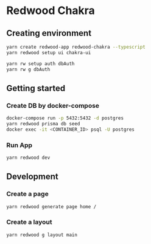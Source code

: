 # Redwood Chakra

## Creating environment

```sh
yarn create redwood-app redwood-chakra --typescript
yarn redwood setup ui chakra-ui

yarn rw setup auth dbAuth
yarn rw g dbAuth
```

## Getting started

### Create DB by docker-compose
```sh
docker-compose run -p 5432:5432 -d postgres
yarn redwood prisma db seed
docker exec -it <CONTAINER_ID> psql -U postgres
```

### Run App
```sh
yarn redwood dev
```

## Development
### Create a page
```sh
yarn redwood generate page home /
```

### Create a layout
```sh
yarn redwood g layout main
```